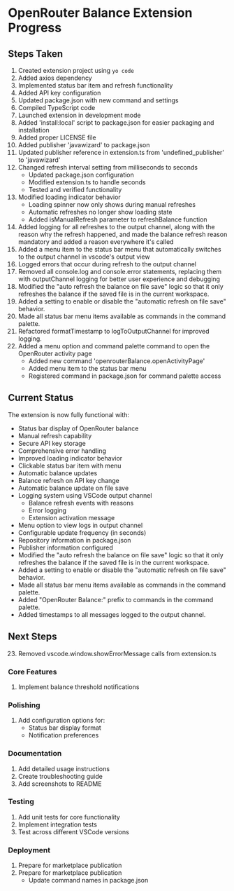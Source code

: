 # OpenRouter Balance Extension Progress

## Steps Taken
1. Created extension project using `yo code`
2. Added axios dependency
3. Implemented status bar item and refresh functionality
4. Added API key configuration
5. Updated package.json with new command and settings
6. Compiled TypeScript code
7. Launched extension in development mode
8. Added 'install:local' script to package.json for easier packaging and installation
9. Added proper LICENSE file
10. Added publisher 'javawizard' to package.json
11. Updated publisher reference in extension.ts from 'undefined_publisher' to 'javawizard'
12. Changed refresh interval setting from milliseconds to seconds
    - Updated package.json configuration
    - Modified extension.ts to handle seconds
    - Tested and verified functionality
13. Modified loading indicator behavior
    - Loading spinner now only shows during manual refreshes
    - Automatic refreshes no longer show loading state
    - Added isManualRefresh parameter to refreshBalance function
14. Added logging for all refreshes to the output channel, along with the reason why the refresh happened, and made the balance refresh reason mandatory and added a reason everywhere it's called
15. Added a menu item to the status bar menu that automatically switches to the output channel in vscode's output view
16. Logged errors that occur during refresh to the output channel
17. Removed all console.log and console.error statements, replacing them with outputChannel logging for better user experience and debugging
18. Modified the "auto refresh the balance on file save" logic so that it only refreshes the balance if the saved file is in the current workspace.
19. Added a setting to enable or disable the "automatic refresh on file save" behavior.
20. Made all status bar menu items available as commands in the command palette.
21. Refactored formatTimestamp to logToOutputChannel for improved logging.
22. Added a menu option and command palette command to open the OpenRouter activity page
    - Added new command 'openrouterBalance.openActivityPage'
    - Added menu item to the status bar menu
    - Registered command in package.json for command palette access

## Current Status

The extension is now fully functional with:
- Status bar display of OpenRouter balance
- Manual refresh capability
- Secure API key storage
- Comprehensive error handling
- Improved loading indicator behavior
- Clickable status bar item with menu
- Automatic balance updates
- Balance refresh on API key change
- Automatic balance update on file save
- Logging system using VSCode output channel
    - Balance refresh events with reasons
    - Error logging
    - Extension activation message
- Menu option to view logs in output channel
- Configurable update frequency (in seconds)
- Repository information in package.json
- Publisher information configured
- Modified the "auto refresh the balance on file save" logic so that it only refreshes the balance if the saved file is in the current workspace.
- Added a setting to enable or disable the "automatic refresh on file save" behavior.
- Made all status bar menu items available as commands in the command palette.
- Added "OpenRouter Balance:" prefix to commands in the command palette.
- Added timestamps to all messages logged to the output channel.

## Next Steps

23. Removed vscode.window.showErrorMessage calls from extension.ts

### Core Features
1. Implement balance threshold notifications

### Polishing
1. Add configuration options for:
   - Status bar display format
   - Notification preferences

### Documentation
1. Add detailed usage instructions
2. Create troubleshooting guide
3. Add screenshots to README

### Testing
1. Add unit tests for core functionality
2. Implement integration tests
3. Test across different VSCode versions

### Deployment
1. Prepare for marketplace publication
1. Prepare for marketplace publication
    - Update command names in package.json
